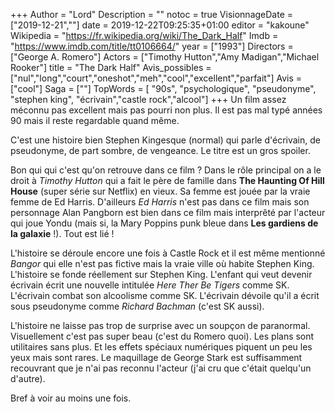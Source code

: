 +++
Author = "Lord"
Description = ""
notoc = true
VisionnageDate = ["2019-12-21",""]
date = 2019-12-22T09:25:35+01:00
editor = "kakoune"
Wikipedia = "https://fr.wikipedia.org/wiki/The_Dark_Half"
Imdb = "https://www.imdb.com/title/tt0106664/"
year = ["1993"]
Directors = ["George A. Romero"]
Actors = ["Timothy Hutton","Amy Madigan","Michael Rooker"]
title = "The Dark Half"
Avis_possibles = ["nul","long","court","oneshot","meh","cool","excellent","parfait"]
Avis = ["cool"] 
Saga = [""]
TopWords = [  "90s", "psychologique", "pseudonyme", "stephen king", "écrivain","castle rock","alcool"]
+++
Un film assez méconnu pas excellent mais pas pourri non plus.
Il est pas mal typé années 90 mais il reste regardable quand même.

C'est une histoire bien Stephen Kingesque (normal) qui parle d'écrivain, de pseudonyme, de part sombre, de vengeance.
Le titre est un gros spoiler.

Bon qui qui c'est qu'on retrouve dans ce film ?
Dans le rôle principal on a le droit à *Timothy Hutton* qui a fait le père de famille dans **The Haunting Of Hill House** (super série sur Netflix) en vieux.
Sa femme est jouée par la vraie femme de Ed Harris.
D'ailleurs *Ed Harris* n'est pas dans ce film mais son personnage Alan Pangborn est bien dans ce film mais interprêté par l'acteur qui joue Yondu (mais si, la Mary Poppins punk bleue dans **Les gardiens de la galaxie** !).
Tout est lié !

L'histoire se déroule encore une fois à Castle Rock et il est même mentionné *Bangor* qui elle n'est pas fictive mais la vraie ville où habite Stephen King.
L'histoire se fonde réellement sur Stephen King.
L'enfant qui veut devenir écrivain écrit une nouvelle intitulée *Here Ther Be Tigers* comme SK.
L'écrivain combat son alcoolisme comme SK.
L'écrivain dévoile qu'il a écrit sous pseudonyme comme *Richard Bachman* (c'est SK aussi).

L'histoire ne laisse pas trop de surprise avec un soupçon de paranormal.
Visuellement c'est pas super beau (c'est du Romero quoi).
Les plans sont utilitaires sans plus.
Et les effets spéciaux numériques piquent un peu les yeux mais sont rares.
Le maquillage de George Stark est suffisamment recouvrant que je n'ai pas reconnu l'acteur (j'ai cru que c'était quelqu'un d'autre).

Bref à voir au moins une fois.
